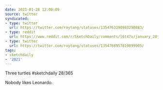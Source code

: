 ```yaml
---
date: 2021-01-28 12:08:09
source: twitter
syndicated:
- type: twitter
  url: https://twitter.com/roytang/statuses/1354763190983290883/
- type: reddit
  url: https://www.reddit.com/r/SketchDaily/comments/l6t47x/january_28th_three_draw_thursday/gl2tpcs/
- type: twitter
  url: https://twitter.com/roytang/statuses/1354768957819899905/
tags:
- sketchdaily
- '2021'
---
```


Three turtles #sketchdaily 28/365

Nobody likes Leonardo.